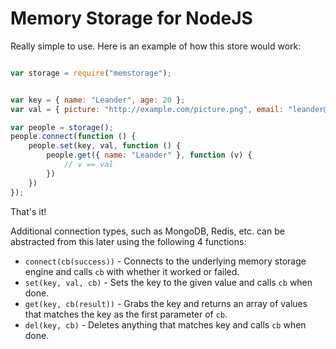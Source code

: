 Memory Storage for NodeJS
===============

Really simple to use. Here is an example of how this store would work:

```js

var storage = require("memstorage");


var key = { name: "Leander", age: 20 };
var val = { picture: "http://example.com/picture.png", email: "leander@example.com" };

var people = storage();
people.connect(function () {
	people.set(key, val, function () {
		people.get({ name: "Leander" }, function (v) {
			// v == val
		})
	})
});

```

That's it!

Additional connection types, such as MongoDB, Redis, etc. can be abstracted from this later
using the following 4 functions:

- `connect(cb(success))` - Connects to the underlying memory storage engine and calls `cb` with whether it worked or failed.
- `set(key, val, cb)` - Sets the key to the given value and calls `cb` when done.
- `get(key, cb(result))` - Grabs the key and returns an array of values that matches the key as the first parameter of `cb`.
- `del(key, cb)` - Deletes anything that matches key and calls `cb` when done.

